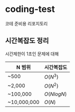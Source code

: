 # coding-test
코테 준비용 리포지토리

## 시간복잡도 정리
시간제한이 1초인 문제에 대해

|N 범위|시간복잡도|
|-|-|
|~500|$O(N^3)$|
|~2,000|$O(N^2)$|
|~100,000|$O(NlogN)$|
|~10,000,000|$O(N)$|